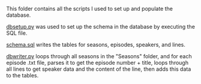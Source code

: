 This folder contains all the scripts I used to set up and populate the database.

[dbsetup.py](./dbsetup.py) was used to set up the schema in the database by executing the SQL file.

[schema.sql](./schema.sql) writes the tables for seasons, episodes, speakers, and lines.

[dbwriter.py](./dbwriter.py) loops through all seasons in the "Seasons" folder, and for each episode .txt file, parses it to get the episode number + title, loops through all lines to get speaker  data and the content of the line, then adds this data to the tables.
